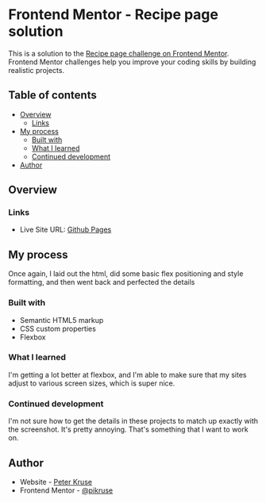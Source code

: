 # Frontend Mentor - Recipe page solution

This is a solution to the [Recipe page challenge on Frontend Mentor](https://www.frontendmentor.io/challenges/recipe-page-KiTsR8QQKm). Frontend Mentor challenges help you improve your coding skills by building realistic projects. 

## Table of contents

- [Overview](#overview)
  - [Links](#links)
- [My process](#my-process)
  - [Built with](#built-with)
  - [What I learned](#what-i-learned)
  - [Continued development](#continued-development)
- [Author](#author)

## Overview

### Links
- Live Site URL: [Github Pages](https://pikruse.github.io/recipe-page)

## My process
Once again, I laid out the html, did some basic flex positioning and style formatting, and then went back and perfected the details

### Built with

- Semantic HTML5 markup
- CSS custom properties
- Flexbox

### What I learned

I'm getting a lot better at flexbox, and I'm able to make sure that my sites adjust to various screen sizes, which is super nice.

### Continued development

I'm not sure how to get the details in these projects to match up exactly with the screenshot. It's pretty annoying. That's something that I want to work on.

## Author

- Website - [Peter Kruse](https://pikruse.github.io)
- Frontend Mentor - [@pikruse](https://www.frontendmentor.io/profile/pikruse)

